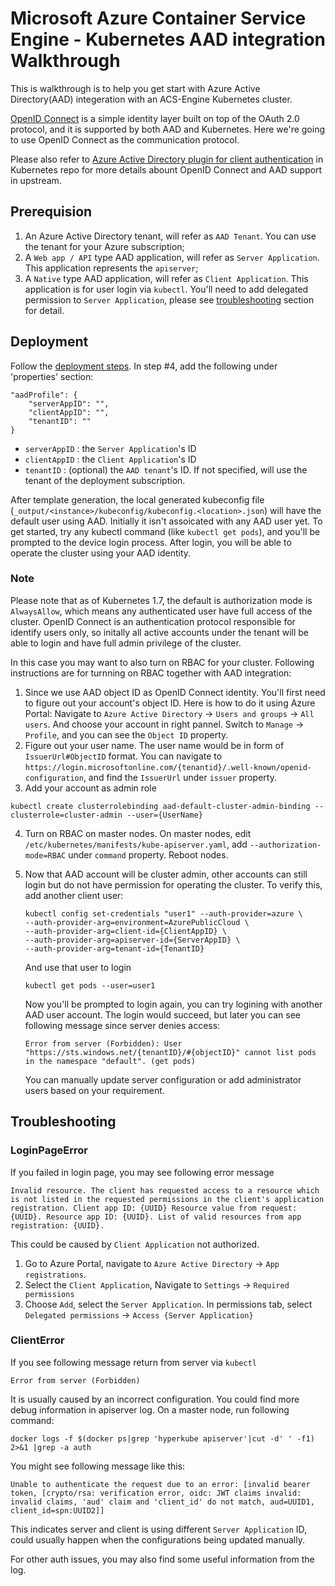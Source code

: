 # Microsoft Azure Container Service Engine - Kubernetes AAD integration Walkthrough

This is walkthrough is to help you get start with Azure Active Directory(AAD) integeration with an ACS-Engine Kubernetes cluster.

[OpenID Connect](http://openid.net/connect/) is a simple identity layer built on top of the OAuth 2.0 protocol, and it is supported by both AAD and Kubernetes. Here we're going to use OpenID Connect as the communication protocol.

Please also refer to [Azure Active Directory plugin for client authentication](https://github.com/kubernetes/kubernetes/blob/master/staging/src/k8s.io/client-go/plugin/pkg/client/auth/azure/README.md) in Kubernetes repo for more details abount OpenID Connect and AAD support in upstream.

## Prerequision
1. An Azure Active Directory tenant, will refer as `AAD Tenant`. You can use the tenant for your Azure subscription;
2. A `Web app / API` type AAD application, will refer as `Server Application`. This application represents the `apiserver`;
3. A `Native` type AAD application, will refer as `Client Application`. This application is for user login via `kubectl`. You'll need to add delegated permission to `Server Application`, please see [troubleshooting](#loginpageerror) section for detail.

## Deployment
Follow the [deployment steps](kubernetes.md#deployment). In step #4, add the following under 'properties' section:
```
"aadProfile": {
    "serverAppID": "",
    "clientAppID": "",
    "tenantID": ""
}
```

- `serverAppID`   : the `Server Application`'s ID
- `clientAppID`   : the `Client Application`'s ID
- `tenantID`      : (optional) the `AAD tenant`'s ID. If not specified, will use the tenant of the deployment subscription.

After template generation, the local generated kubeconfig file (`_output/<instance>/kubeconfig/kubeconfig.<location>.json`) will have the default user using AAD.
Initially it isn't assoicated with any AAD user yet. To get started, try any kubectl command (like `kubectl get pods`), and you'll be prompted to the device login process. After login, you will be able to operate the cluster using your AAD identity.

### Note
Please note that as of Kubernetes 1.7, the default is authorization mode is `AlwaysAllow`, which means any authenticated user have full access of the cluster.
OpenID Connect is an authentication protocol responsible for identify users only, so initally all active accounts under the tenant will be able to login and have full admin privilege of the cluster.

In this case you may want to also turn on RBAC for your cluster. Following instructions are for turnning on RBAC together with AAD integration:

1. Since we use AAD object ID as OpenID Connect identity.
    You'll first need to figure out your account's object ID. Here is how to do it using Azure Portal:
    Navigate to `Azure Active Directory` -> `Users and groups` -> `All users`. And choose your account in right pannel. Switch to `Manage` -> `Profile`, and you can see the `Object ID` property.
2. Figure out your user name. The user name would be in form of `IssuerUrl#ObjectID` format.
    You can navigate to `https://login.microsoftonline.com/{tenantid}/.well-known/openid-configuration`, and find the `IssuerUrl` under `issuer` property.
3. Add your account as admin role
```
kubectl create clusterrolebinding aad-default-cluster-admin-binding --clusterrole=cluster-admin --user={UserName}
```
4. Turn on RBAC on master nodes.
    On master nodes, edit `/etc/kubernetes/manifests/kube-apiserver.yaml`, add `--authorization-mode=RBAC` under `command` property. Reboot nodes.
5. Now that AAD account will be cluster admin, other accounts can still login but do not have permission for operating the cluster.
    To verify this, add another client user:
    ```
    kubectl config set-credentials "user1" --auth-provider=azure \
    --auth-provider-arg=environment=AzurePublicCloud \
    --auth-provider-arg=client-id={ClientAppID} \
    --auth-provider-arg=apiserver-id={ServerAppID} \
    --auth-provider-arg=tenant-id={TenantID}
    ```

    And use that user to login
    ```
    kubectl get pods --user=user1
    ```
    Now you'll be prompted to login again, you can try logining with another AAD user account. 
    The login would succeed, but later you can see following message since server denies access:
    ```
    Error from server (Forbidden): User "https://sts.windows.net/{tenantID}/#{objectID}" cannot list pods in the namespace "default". (get pods)
    ```

    You can manually update server configuration or add administrator users based on your requirement.

## Troubleshooting

### LoginPageError
If you failed in login page, you may see following error message
```
Invalid resource. The client has requested access to a resource which is not listed in the requested permissions in the client's application registration. Client app ID: {UUID} Resource value from request: {UUID}. Resource app ID: {UUID}. List of valid resources from app registration: {UUID}.
```
This could be caused by `Client Application` not authorized.

1. Go to Azure Portal, navigate to `Azure Active Directory` -> `App registrations`.
2. Select the `Client Application`, Navigate to `Settings` -> `Required permissions`
3. Choose `Add`, select the `Server Application`. In permissions tab, select `Delegated permissions` -> `Access {Server Application}`

### ClientError
If you see following message return from server via `kubectl`
```
Error from server (Forbidden)
```

It is usually caused by an incorrect configuration. You could find more debug information in apiserver log. On a master node, run following command:
```
docker logs -f $(docker ps|grep 'hyperkube apiserver'|cut -d' ' -f1) 2>&1 |grep -a auth
```

You might see following message like this:
```
Unable to authenticate the request due to an error: [invalid bearer token, [crypto/rsa: verification error, oidc: JWT claims invalid: invalid claims, 'aud' claim and 'client_id' do not match, aud=UUID1, client_id=spn:UUID2]]
```
This indicates server and client is using different `Server Application` ID, could usually happen when the configurations being updated manually.

For other auth issues, you may also find some useful information from the log.
